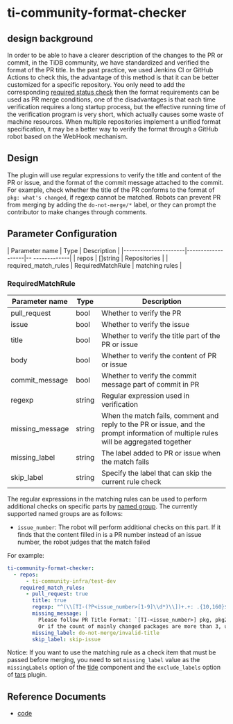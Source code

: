 # ti-community-format-checker

## design background

In order to be able to have a clearer description of the changes to the PR or commit, in the TiDB community, we have standardized and verified the format of the PR title. In the past practice, we used Jenkins CI or GitHub Actions to check this, the advantage of this method is that it can be better customized for a specific repository. You only need to add the corresponding [required status check](https://docs.github.com/en/repositories/configuring-branches-and-merges-in-your-repository/defining-the-mergeability-of-pull-requests/about-protected-branches#require-status-checks-before-merging) then the format requirements can be used as PR merge conditions, one of the disadvantages is that each time verification requires a long startup process, but the effective running time of the verification program is very short, which actually causes some waste of machine resources. When multiple repositories implement a unified format specification, it may be a better way to verify the format through a GitHub robot based on the WebHook mechanism.

## Design

The plugin will use regular expressions to verify the title and content of the PR or issue, and the format of the commit message attached to the commit. For example, check whether the title of the PR conforms to the format of `pkg: what's changed`, if regexp cannot be matched. Robots can prevent PR from merging by adding the `do-not-merge/*` label, or they can prompt the contributor to make changes through comments.

## Parameter Configuration

| Parameter name       | Type              | Description    |
|----------------------|-------------------|-- -------------|
| repos                | []string          | Repositories   |
| required_match_rules | RequiredMatchRule | matching rules |

### RequiredMatchRule

| Parameter name  | Type   | Description                                                                                                                          |
|-----------------|--------|--------------------------------------------------------------------------------------------------------------------------------------|
| pull_request    | bool   | Whether to verify the PR                                                                                                             |
| issue           | bool   | Whether to verify the issue                                                                                                          |
| title           | bool   | Whether to verify the title part of the PR or issue                                                                                  |
| body            | bool   | Whether to verify the content of PR or issue                                                                                         |
| commit_message  | bool   | Whether to verify the commit message part of commit in PR                                                                            |
| regexp          | string | Regular expression used in verification                                                                                              |
| missing_message | string | When the match fails, comment and reply to the PR or issue, and the prompt information of multiple rules will be aggregated together |
| missing_label   | string | The label added to PR or issue when the match fails                                                                                  |
| skip_label      | string | Specify the label that can skip the current rule check                                                                               |

The regular expressions in the matching rules can be used to perform additional checks on specific parts by [named group](https://pkg.go.dev/regexp#Regexp.SubexpNames). The currently supported named groups are as follows:

- `issue_number`: The robot will perform additional checks on this part. If it finds that the content filled in is a PR number instead of an issue number, the robot judges that the match failed

For example:

```yml
ti-community-format-checker:
  - repos:
      - ti-community-infra/test-dev
    required_match_rules:
      - pull_request: true
        title: true
        regexp: "^(\\[TI-(?P<issue_number>[1-9]\\d*)\\])+.+: .{10,160}$"
        missing_message: |
          Please follow PR Title Format: `[TI-<issue_number>] pkg, pkg2, pkg3: what is changed`
          Or if the count of mainly changed packages are more than 3, use `[TI-<issue_number>] *: what is changed`
        missing_label: do-not-merge/invalid-title
        skip_label: skip-issue
```

Notice: If you want to use the matching rule as a check item that must be passed before merging, you need to set `missing_label` value as the `missingLabels` option of the [tide](en/components/tide) component and the `exclude_labels` option of [tars](en/plugins/tars) plugin.

## Reference Documents

- [code](https://github.com/ti-community-infra/tichi/tree/master/internal/pkg/externalplugins/formatchecker)
